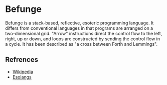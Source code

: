 # Befunge

Befunge is a stack-based, reflective, esoteric programming language. It differs from conventional languages in that programs are arranged on a two-dimensional grid. "Arrow" instructions direct the control flow to the left, right, up or down, and loops are constructed by sending the control flow in a cycle. It has been described as "a cross between Forth and Lemmings".

## Refrences


- [Wikipedia](https://en.wikipedia.org/wiki/Befunge)
- [Esolangs](https://esolangs.org/wiki/Befunge)